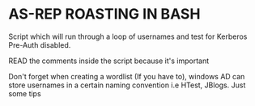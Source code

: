 # AS-REP ROASTING IN BASH

Script which will run through a loop of usernames and test for Kerberos Pre-Auth disabled. 

READ the comments inside the script because it's important

Don't forget when creating a wordlist (If you have to), windows AD can store usernames in a certain naming convention i.e HTest, JBlogs. Just some tips
